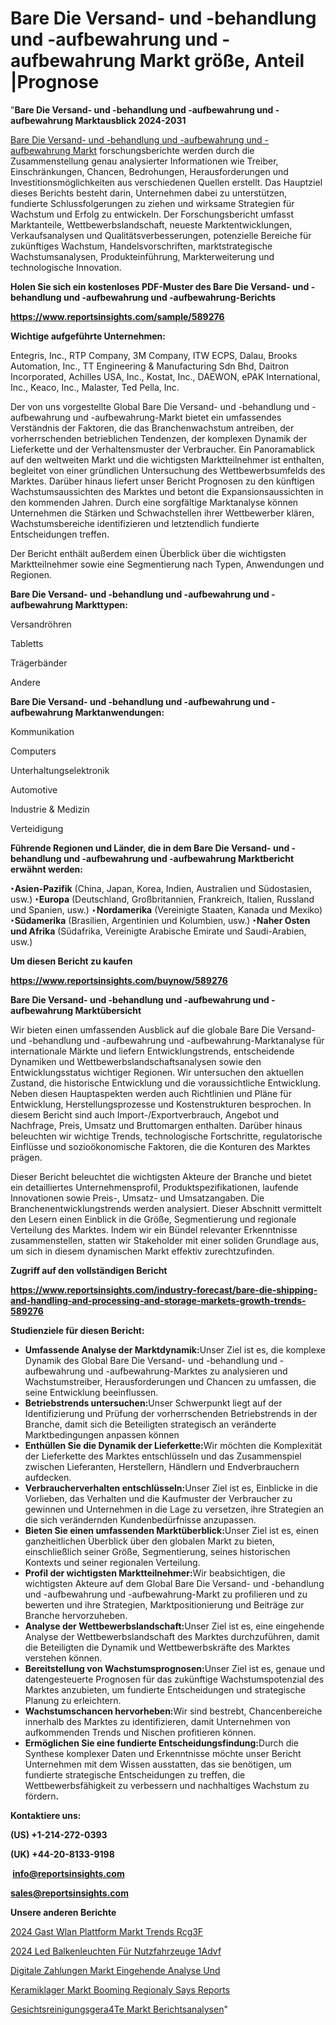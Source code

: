 # Bare Die Versand- und -behandlung und -aufbewahrung und -aufbewahrung Markt größe, Anteil |Prognose

"<strong><b>Bare Die Versand- und -behandlung und -aufbewahrung und -aufbewahrung Marktausblick 2024-2031</b></strong>

<a href=https://www.reportsinsights.com/sample/589276>Bare Die Versand- und -behandlung und -aufbewahrung und -aufbewahrung Markt</a> forschungsberichte werden durch die Zusammenstellung genau analysierter Informationen wie Treiber, Einschränkungen, Chancen, Bedrohungen, Herausforderungen und Investitionsmöglichkeiten aus verschiedenen Quellen erstellt. Das Hauptziel dieses Berichts besteht darin, Unternehmen dabei zu unterstützen, fundierte Schlussfolgerungen zu ziehen und wirksame Strategien für Wachstum und Erfolg zu entwickeln. Der Forschungsbericht umfasst Marktanteile, Wettbewerbslandschaft, neueste Marktentwicklungen, Verkaufsanalysen und Qualitätsverbesserungen, potenzielle Bereiche für zukünftiges Wachstum, Handelsvorschriften, marktstrategische Wachstumsanalysen, Produkteinführung, Markterweiterung und technologische Innovation.

<strong><b>Holen Sie sich ein kostenloses PDF-Muster des Bare Die Versand- und -behandlung und -aufbewahrung und -aufbewahrung-Berichts</b></strong>

<a href=https://www.reportsinsights.com/sample/589276><strong><u>https://www.reportsinsights.com/sample/589276</u></strong></a>

<strong>Wichtige aufgeführte Unternehmen:</strong>

Entegris, Inc., RTP Company, 3M Company, ITW ECPS, Dalau, Brooks Automation, Inc., TT Engineering & Manufacturing Sdn Bhd, Daitron Incorporated, Achilles USA, Inc., Kostat, Inc., DAEWON, ePAK International, Inc., Keaco, Inc., Malaster, Ted Pella, Inc.

Der von uns vorgestellte Global Bare Die Versand- und -behandlung und -aufbewahrung und -aufbewahrung-Markt bietet ein umfassendes Verständnis der Faktoren, die das Branchenwachstum antreiben, der vorherrschenden betrieblichen Tendenzen, der komplexen Dynamik der Lieferkette und der Verhaltensmuster der Verbraucher. Ein Panoramablick auf den weltweiten Markt und die wichtigsten Marktteilnehmer ist enthalten, begleitet von einer gründlichen Untersuchung des Wettbewerbsumfelds des Marktes. Darüber hinaus liefert unser Bericht Prognosen zu den künftigen Wachstumsaussichten des Marktes und betont die Expansionsaussichten in den kommenden Jahren. Durch eine sorgfältige Marktanalyse können Unternehmen die Stärken und Schwachstellen ihrer Wettbewerber klären, Wachstumsbereiche identifizieren und letztendlich fundierte Entscheidungen treffen.

Der Bericht enthält außerdem einen Überblick über die wichtigsten Marktteilnehmer sowie eine Segmentierung nach Typen, Anwendungen und Regionen.


<strong>Bare Die Versand- und -behandlung und -aufbewahrung und -aufbewahrung Markttypen:</strong>

Versandröhren

Tabletts

Trägerbänder

Andere

<strong>Bare Die Versand- und -behandlung und -aufbewahrung und -aufbewahrung Marktanwendungen:</strong>

Kommunikation

Computers

Unterhaltungselektronik

Automotive

Industrie & Medizin

Verteidigung

<strong><b>Führende Regionen und Länder, die in dem Bare Die Versand- und -behandlung und -aufbewahrung und -aufbewahrung Marktbericht erwähnt werden:</b></strong>

<strong><b>‣Asien-Pazifik</b></strong> (China, Japan, Korea, Indien, Australien und Südostasien, usw.)
<strong><b>‣Europa</b></strong> (Deutschland, Großbritannien, Frankreich, Italien, Russland und Spanien, usw.)
‣<strong><b>Nordamerika</b></strong> (Vereinigte Staaten, Kanada und Mexiko)
<strong><b>‣Südamerika</b></strong> (Brasilien, Argentinien und Kolumbien, usw.)
<strong><b>‣Naher Osten und Afrika</b></strong> (Südafrika, Vereinigte Arabische Emirate und Saudi-Arabien, usw.)

<strong>Um diesen Bericht zu kaufen</strong>

<a href=https://www.reportsinsights.com/buynow/589276><strong><u>https://www.reportsinsights.com/buynow/589276</u></strong></a>

<strong>Bare Die Versand- und -behandlung und -aufbewahrung und -aufbewahrung Marktübersicht</strong>

Wir bieten einen umfassenden Ausblick auf die globale Bare Die Versand- und -behandlung und -aufbewahrung und -aufbewahrung-Marktanalyse für internationale Märkte und liefern Entwicklungstrends, entscheidende Dynamiken und Wettbewerbslandschaftsanalysen sowie den Entwicklungsstatus wichtiger Regionen. Wir untersuchen den aktuellen Zustand, die historische Entwicklung und die voraussichtliche Entwicklung. Neben diesen Hauptaspekten werden auch Richtlinien und Pläne für Entwicklung, Herstellungsprozesse und Kostenstrukturen besprochen. In diesem Bericht sind auch Import-/Exportverbrauch, Angebot und Nachfrage, Preis, Umsatz und Bruttomargen enthalten. Darüber hinaus beleuchten wir wichtige Trends, technologische Fortschritte, regulatorische Einflüsse und sozioökonomische Faktoren, die die Konturen des Marktes prägen.

Dieser Bericht beleuchtet die wichtigsten Akteure der Branche und bietet ein detailliertes Unternehmensprofil, Produktspezifikationen, laufende Innovationen sowie Preis-, Umsatz- und Umsatzangaben. Die Branchenentwicklungstrends werden analysiert. Dieser Abschnitt vermittelt den Lesern einen Einblick in die Größe, Segmentierung und regionale Verteilung des Marktes. Indem wir ein Bündel relevanter Erkenntnisse zusammenstellen, statten wir Stakeholder mit einer soliden Grundlage aus, um sich in diesem dynamischen Markt effektiv zurechtzufinden.

<strong>Zugriff auf den vollständigen Bericht</strong>

<a href=https://www.reportsinsights.com/industry-forecast/bare-die-shipping-and-handling-and-processing-and-storage-markets-growth-trends-589276><strong>https://www.reportsinsights.com/industry-forecast/bare-die-shipping-and-handling-and-processing-and-storage-markets-growth-trends-589276</strong></a>

<strong>Studienziele für diesen Bericht:</strong>
<ul>
  <li><strong>Umfassende Analyse der Marktdynamik:</strong>Unser Ziel ist es, die komplexe Dynamik des Global Bare Die Versand- und -behandlung und -aufbewahrung und -aufbewahrung-Marktes zu analysieren und Wachstumstreiber, Herausforderungen und Chancen zu umfassen, die seine Entwicklung beeinflussen.</li>
  <li><strong>Betriebstrends untersuchen:</strong>Unser Schwerpunkt liegt auf der Identifizierung und Prüfung der vorherrschenden Betriebstrends in der Branche, damit sich die Beteiligten strategisch an veränderte Marktbedingungen anpassen können</li>
  <li><strong>Enthüllen Sie die Dynamik der Lieferkette:</strong>Wir möchten die Komplexität der Lieferkette des Marktes entschlüsseln und das Zusammenspiel zwischen Lieferanten, Herstellern, Händlern und Endverbrauchern aufdecken.</li>
  <li><strong>Verbraucherverhalten entschlüsseln:</strong>Unser Ziel ist es, Einblicke in die Vorlieben, das Verhalten und die Kaufmuster der Verbraucher zu gewinnen und Unternehmen in die Lage zu versetzen, ihre Strategien an die sich verändernden Kundenbedürfnisse anzupassen.</li>
  <li><strong>Bieten Sie einen umfassenden Marktüberblick:</strong>Unser Ziel ist es, einen ganzheitlichen Überblick über den globalen Markt zu bieten, einschließlich seiner Größe, Segmentierung, seines historischen Kontexts und seiner regionalen Verteilung.</li>
  <li><strong>Profil der wichtigsten Marktteilnehmer:</strong>Wir beabsichtigen, die wichtigsten Akteure auf dem Global Bare Die Versand- und -behandlung und -aufbewahrung und -aufbewahrung-Markt zu profilieren und zu bewerten und ihre Strategien, Marktpositionierung und Beiträge zur Branche hervorzuheben.</li>
  <li><strong>Analyse der Wettbewerbslandschaft:</strong>Unser Ziel ist es, eine eingehende Analyse der Wettbewerbslandschaft des Marktes durchzuführen, damit die Beteiligten die Dynamik und Wettbewerbskräfte des Marktes verstehen können.</li>
  <li><strong>Bereitstellung von Wachstumsprognosen:</strong>Unser Ziel ist es, genaue und datengesteuerte Prognosen für das zukünftige Wachstumspotenzial des Marktes anzubieten, um fundierte Entscheidungen und strategische Planung zu erleichtern.</li>
  <li><strong>Wachstumschancen hervorheben:</strong>Wir sind bestrebt, Chancenbereiche innerhalb des Marktes zu identifizieren, damit Unternehmen von aufkommenden Trends und Nischen profitieren können.</li>
  <li><strong>Ermöglichen Sie eine fundierte Entscheidungsfindung:</strong>Durch die Synthese komplexer Daten und Erkenntnisse möchte unser Bericht Unternehmen mit dem Wissen ausstatten, das sie benötigen, um fundierte strategische Entscheidungen zu treffen, die Wettbewerbsfähigkeit zu verbessern und nachhaltiges Wachstum zu fördern<strong>.</strong></li>
</ul>
<strong>Kontaktiere uns:</strong>

<strong>(US) +1-214-272-0393</strong>

<strong>(UK) +44-20-8133-9198</strong>

<strong> </strong><a href=info@reportsinsights.com><strong><u>info@reportsinsights.com</u></strong></a>

<a href=sales@reportsinsights.com><strong><u>sales@reportsinsights.com</u></strong></a>

<strong>Unsere anderen Berichte</strong>

<a href=https://de.linkedin.com/pulse/2024-gast-wlan-plattform-markt-trends-rcg3f/>2024 Gast Wlan Plattform Markt Trends Rcg3F</a>

<a href=https://de.linkedin.com/pulse/2024-led-balkenleuchten-für-nutzfahrzeuge-1advf/>2024 Led Balkenleuchten Für Nutzfahrzeuge 1Advf</a>

<a href=https://de.linkedin.com/pulse/digitale-zahlungen-markt-eingehende-analyse-und>Digitale Zahlungen Markt Eingehende Analyse Und</a>

<a href=https://de.linkedin.com/pulse/keramiklager-markt-booming-regionaly-says-reports>Keramiklager Markt Booming Regionaly Says Reports</a>

<a href=https://de.linkedin.com/pulse/gesichtsreinigungsger%C3%A4te-markt-berichtsanalysen/>Gesichtsreinigungsgera4Te Markt Berichtsanalysen</a>"
